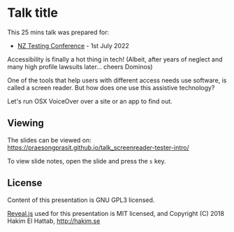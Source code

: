 # Talk title

This 25 mins talk was prepared for:
- [NZ Testing Conference](https://www.nztestingconf.co.nz/) - 1st July 2022

Accessibility is finally a hot thing in tech! (Albeit, after years of neglect and many high profile lawsuits later... cheers Dominos)

One of the tools that help users with different access needs use software, is called a screen reader. But how does one use this assistive technology?

Let's run OSX VoiceOver over a site or an app to find out.

## Viewing

The slides can be viewed on:
https://praesongprasit.github.io/talk_screenreader-tester-intro/

To view slide notes, open the slide and press the `s` key.

## License

Content of this presentation is GNU GPL3 licensed.

[Reveal.js](https://github.com/hakimel/reveal.js) used for this presentation is MIT licensed, and Copyright (C) 2018 Hakim El Hattab, http://hakim.se
